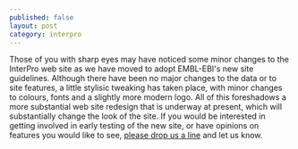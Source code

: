 ```yaml
---
published: false
layout: post
category: interpro
---
```

Those of you with sharp eyes may have noticed some minor changes to the InterPro web site as we have moved to adopt EMBL-EBI's new site guidelines. Although there have been no major changes to the data or to site features, a little stylisic tweaking has taken place, with minor changes to colours, fonts and a slightly more modern logo. All of this foreshadows a more substantial web site redesign that is underway at present, which will substantially change the look of the site. If you would be interested in getting involved in early testing of the new site, or have opinions on features you would like to see, [please drop us a line](mailto:interhelp@ebi.ac.uk) and let us know.  
